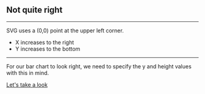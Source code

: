 ## Not quite right

***

SVG uses a (0,0) point at the upper left corner.

 * X increases to the right
 * Y increases to the bottom

***

For our bar chart to look right, we need to specify the y and height values with this in mind.

[Let's take a look]( http://tributary.io/inlet/7112787 )
